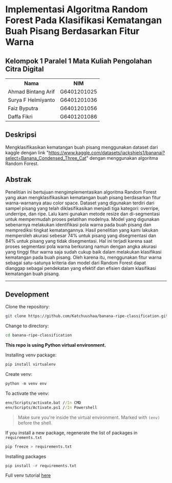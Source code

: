 # Implementasi Algoritma Random Forest Pada Klasifikasi Kematangan Buah Pisang Berdasarkan Fitur Warna

## Kelompok 1 Paralel 1 Mata Kuliah Pengolahan Citra Digital

<table>
    <tr>
        <th>Nama</th>
        <th>NIM</th>
    </tr>
    <tr>
        <td>Ahmad Bintang Arif</td>
        <td>G6401201025</td>
    </tr>
    <tr>
        <td>Surya F Helmiyanto</td>
        <td>G6401201036</td>
    </tr>
    <tr>
        <td>Faiz Byputra</td>
        <td>G6401201056</td>
    </tr>
    <tr>
        <td>Daffa Fikri</td>
        <td>G6401201086</td>
    </tr>
</table>

## Deskripsi

Mengklasifikasikan kematangan buah pisang menggunakan dataset dari kaggle dengan link "https://www.kaggle.com/datasets/jackshiels1/bananai?select=Banana_Condensed_Three_Cat" dengan menggunakan algoritma Random Forest.

## Abstrak

Penelitian ini bertujuan mengimplementasikan algoritma Random Forest yang akan mengklasifikasikan kematangan buah pisang berdasarkan fitur warna-warnanya atau color space. Dataset yang digunakan terdiri dari sampel pisang yang telah diklasifikasikan menjadi tiga kategori: overripe, underripe, dan ripe. Lalu kami gunakan metode resize dan di-segmentasi untuk mempermudah proses pelatihan modelnya. Model yang digunakan sebenarnya melakukan identifikasi pola warna pada buah pisang dan memprediksi tingkat kematangannya. Hasil penelitian yang kami lakukan memperoleh akurasi sebesar 74% untuk pisang yang disegmentasi dan 84% untuk pisang yang tidak disegmentasi. Hal ini terjadi karena saat proses segmentasi pola warna berkurang namun dengan angka akurasi yang tinggi fitur warna saja sudah cukup baik dalam melakukan klasifikasi kematangan pada buah pisang. Oleh karena itu, menggunakan fitur warna sebagai satu-satunya kriteria dan model dari Random Forest dapat dianggap sebagai pendekatan yang efektif dan efisien dalam klasifikasi kematangan buah pisang.

---

## Development

Clone the repository:
```bash
git clone https://github.com/Katchuushaa/banana-ripe-classification.git
```

Change to directory:
```bash
cd banana-ripe-classification
```

**This repo is using Python virtual environment.**

Installing venv package:
```py
pip install virtualenv
```

Create venv:
```py
python -m venv env
```

To activate the venv:
```bat
env/Scripts/activate.bat //In CMD
env/Scripts/Activate.ps1 //In Powershell
```

> Make sure you're inside the virtual environment. Marked with `(env)` before the shell.

If you install a new package, regenerate the list of packages in `requirements.txt`
```py
pip freeze > requirements.txt
```

Installing packages
```py
pip install -r requirements.txt
```

Full venv tutorial [here](https://www.freecodecamp.org/news/how-to-setup-virtual-environments-in-python/)

